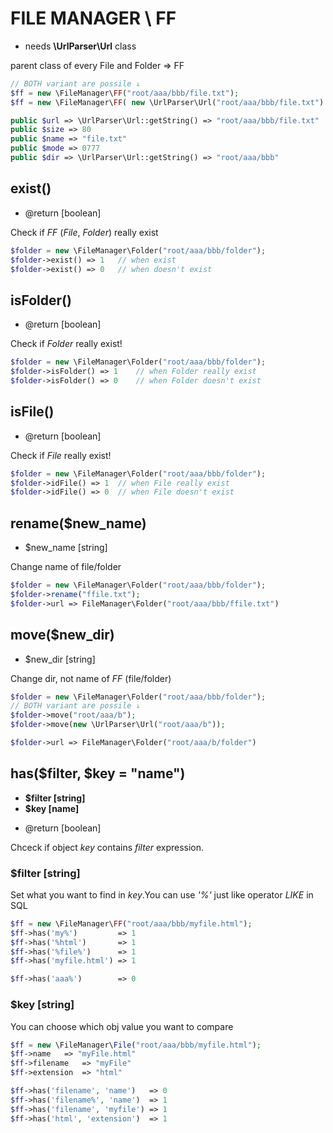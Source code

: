 # FILE MANAGER \ FF
- needs **\UrlParser\Url** class

 parent class of every File and Folder => FF


```php
// BOTH variant are possile ↓
$ff = new \FileManager\FF("root/aaa/bbb/file.txt");
$ff = new \FileManager\FF( new \UrlParser\Url("root/aaa/bbb/file.txt") );

public $url => \UrlParser\Url::getString() => "root/aaa/bbb/file.txt"
public $size => 80
public $name => "file.txt"
public $mode => 0777
public $dir => \UrlParser\Url::getString() => "root/aaa/bbb"
```

## exist()
- @return [boolean]

Check if *FF* (*File*, *Folder*) really exist
```php
$folder = new \FileManager\Folder("root/aaa/bbb/folder");
$folder->exist() => 1	// when exist
$folder->exist() => 0	// when doesn't exist
```

## isFolder()
- @return [boolean]

Check if *Folder* really exist!
```php
$folder = new \FileManager\Folder("root/aaa/bbb/folder");
$folder->isFolder() => 1	// when Folder really exist
$folder->isFolder() => 0	// when Folder doesn't exist
```

## isFile()
- @return [boolean]

Check if *File* really exist!
```php
$folder = new \FileManager\Folder("root/aaa/bbb/folder");
$folder->idFile() => 1	// when File really exist
$folder->idFile() => 0	// when File doesn't exist
```


## rename($new_name)
- $new_name [string]

Change name of file/folder
```php
$folder = new \FileManager\Folder("root/aaa/bbb/folder");
$folder->rename("ffile.txt");
$folder->url => FileManager\Folder("root/aaa/bbb/ffile.txt")
```

## move($new_dir)
- $new_dir [string]

Change dir, not name of *FF* (file/folder)
```php
$folder = new \FileManager\Folder("root/aaa/bbb/folder");
// BOTH variant are possile ↓
$folder->move("root/aaa/b");
$folder->move(new \UrlParser\Url("root/aaa/b"));

$folder->url => FileManager\Folder("root/aaa/b/folder")
```

## has($filter, $key = "name")
- **$filter [string]**
- **$key [name]**
* @return [boolean]

Chceck if object *key* contains *filter* expression.

### $filter [string]
Set what you want to find in *key*.You can use *'%'* just like operator *LIKE* in SQL
```php
$ff = new \FileManager\FF("root/aaa/bbb/myfile.html");
$ff->has('my%')         => 1
$ff->has('%html')       => 1
$ff->has('%file%')      => 1
$ff->has('myfile.html') => 1

$ff->has('aaa%')        => 0
```

### $key [string]
You can choose which obj value you want to compare
```php
$ff = new \FileManager\File("root/aaa/bbb/myfile.html");
$ff->name 	=> "myFile.html"
$ff->filename 	=> "myFile"
$ff->extension 	=> "html"

$ff->has('filename', 'name')   => 0
$ff->has('filename%', 'name')  => 1
$ff->has('filename', 'myfile') => 1
$ff->has('html', 'extension')  => 1


```
